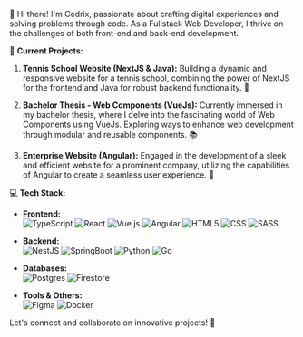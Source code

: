 👋 Hi there! I'm Cedrix, passionate about crafting digital experiences and solving problems through code. As a Fullstack Web Developer, I thrive on the challenges of both front-end and back-end development.

🚀 **Current Projects:**

1. **Tennis School Website (NextJS & Java):**
   Building a dynamic and responsive website for a tennis school, combining the power of NextJS for the frontend and Java for robust backend functionality. 🎾

2. **Bachelor Thesis - Web Components (VueJs):**
   Currently immersed in my bachelor thesis, where I delve into the fascinating world of Web Components using VueJs. Exploring ways to enhance web development through modular and reusable components. 📚

3. **Enterprise Website (Angular):**
   Engaged in the development of a sleek and efficient website for a prominent company, utilizing the capabilities of Angular to create a seamless user experience. 💼

💻 **Tech Stack:**  
- **Frontend:**  
 ![TypeScript](https://img.shields.io/badge/TypeScript-%3178C6.svg?style=flat&logo=typescript&logoColor=white&color=3178C6) ![React](https://img.shields.io/badge/React-%2361DAFB.svg?style=flat&logo=react&logoColor=black&color=61DAFB) ![Vue.js](https://img.shields.io/badge/Vue.js-%4FC08D.svg?style=flat&logo=vuedotjs&logoColor=white&color=4FC08D) ![Angular](https://img.shields.io/badge/Angular-%23DD0031.svg?style=flat&logo=angular&logoColor=white) ![HTML5](https://img.shields.io/badge/HTML5-%23E34F26.svg?style=flat&logo=html5&logoColor=white) ![CSS](https://img.shields.io/badge/CSS-%231572B6.svg?style=flat&logo=css&logoColor=white&color=663399) ![SASS](https://img.shields.io/badge/SASS-hotpink.svg?style=flat&logo=SASS&logoColor=white&color=CC6699) 

- **Backend:**  
![NestJS](https://img.shields.io/badge/NestJS-red.svg?style=flat&logo=nestjs&logoColor=white&color=E0234E) ![SpringBoot](https://img.shields.io/badge/SpringBoot-%236DB33F.svg?style=flat&logo=springboot&logoColor=white&color=6DB33F) ![Python](https://img.shields.io/badge/Python-3670A0?style=flat&logo=python&logoColor=white) ![Go](https://img.shields.io/badge/Go-3178C6?style=flat&logo=go&logoColor=white) 
 
- **Databases:**  
![Postgres](https://img.shields.io/badge/PostgreSQL-%23316192.svg?style=flat&logo=postgresql&logoColor=white&color=4169E1) ![Firestore](https://img.shields.io/badge/firestore-%236DB33F.svg?style=flat&logo=googlecloud&logoColor=black&color=fcba03) 

- **Tools & Others:**  
![Figma](https://img.shields.io/badge/figma-%23F24E1E.svg?style=flat&logo=figma&logoColor=white&color=F24E1E) ![Docker](https://img.shields.io/badge/docker-%230db7ed.svg?style=flat&logo=docker&logoColor=white&color=2496ED)

Let's connect and collaborate on innovative projects! 🤝
